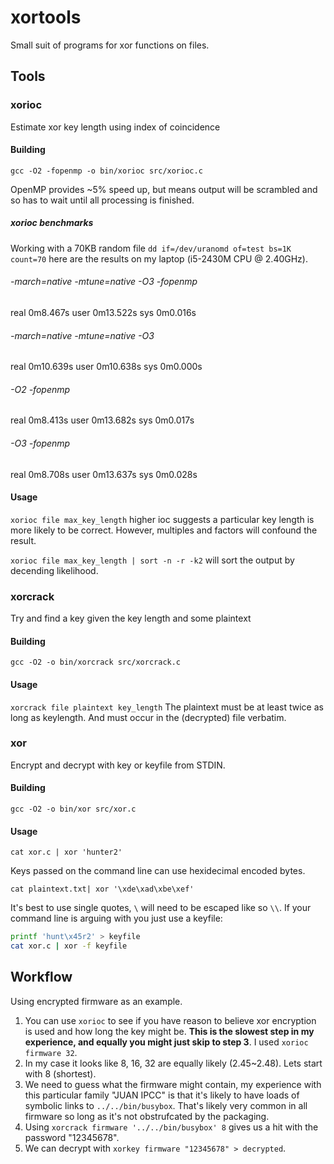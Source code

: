 # xortools

Small suit of programs for xor functions on files.

## Tools

### xorioc

Estimate xor key length using index of coincidence

#### Building

`gcc -O2 -fopenmp -o bin/xorioc src/xorioc.c`

OpenMP provides ~5% speed up, but means output will be scrambled and so has to wait until all processing is finished.

##### xorioc benchmarks

Working with a 70KB random file `dd if=/dev/uranomd of=test bs=1K count=70` here are the results on my laptop (i5-2430M CPU @ 2.40GHz).

###### -march=native -mtune=native -O3 -fopenmp
real    0m8.467s
user    0m13.522s
sys     0m0.016s

###### -march=native -mtune=native -O3
real    0m10.639s
user    0m10.638s
sys     0m0.000s

###### -O2  -fopenmp 
real    0m8.413s
user    0m13.682s
sys     0m0.017s

###### -O3 -fopenmp
real    0m8.708s
user    0m13.637s
sys     0m0.028s


#### Usage

`xorioc file max_key_length` higher ioc suggests a particular key length is more likely to be correct. However, multiples and factors will confound the result.

`xorioc file max_key_length | sort -n -r -k2` will sort the output by decending likelihood. 

### xorcrack

Try and find a key given the key length and some plaintext

#### Building

`gcc -O2 -o bin/xorcrack src/xorcrack.c`

#### Usage

`xorcrack file plaintext key_length` The plaintext must be at least twice as long as keylength. And must occur in the (decrypted) file verbatim.

### xor

Encrypt and decrypt with key or keyfile from STDIN.

#### Building

`gcc -O2 -o bin/xor src/xor.c`

#### Usage

`cat xor.c | xor 'hunter2'`

Keys passed on the command line can use hexidecimal encoded bytes.

`cat plaintext.txt| xor '\xde\xad\xbe\xef'`

It's best to use single quotes, `\` will need to be escaped like so `\\`. If your command line is arguing with you just use a keyfile:

```bash
printf 'hunt\x45r2' > keyfile
cat xor.c | xor -f keyfile
```

## Workflow

Using encrypted firmware as an example.

1. You can use `xorioc` to see if you have reason to believe xor encryption is used and how long the key might be. **This is the slowest step in my experience, and equally you might just skip to step 3**. I used `xorioc firmware 32`.
2. In my case it looks like 8, 16, 32 are equally likely (2.45~2.48). Lets start with 8 (shortest).
3. We need to guess what the firmware might contain, my experience with this particular family "JUAN IPCC" is that it's likely to have loads of symbolic links to `../../bin/busybox`. That's likely very common in all firmware so long as it's not obstrufcated by the packaging.
4. Using `xorcrack firmware '../../bin/busybox' 8` gives us a hit with the password "12345678".
5. We can decrypt with `xorkey firmware "12345678" > decrypted`.
